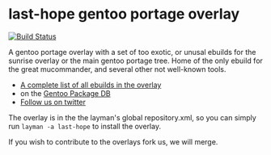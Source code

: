 last-hope gentoo portage overlay
==========

[![Build Status](https://travis-ci.org/ercpe/lh-overlay.svg?branch=master)](https://travis-ci.org/ercpe/lh-overlay)

A gentoo portage overlay with a set of too exotic, or unusal ebuilds for the sunrise overlay or the main gentoo portage tree.
Home of the only ebuild for the great mucommander, and several other not well-known tools.

- [A complete list of all ebuilds in the overlay](http://ercpe.de/projects/last-hope-gentoo-portage-overlay)
- on the [Gentoo Package DB](http://gentoo.packagedb.info/last-hope)
- [Follow us on twitter](https://twitter.com/#!/LastHopeOverlay)

The overlay is in the the layman's global repository.xml, so you can simply run `layman -a last-hope` to install the overlay.

If you wish to contribute to the overlays fork us, we will merge.
